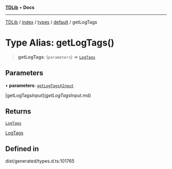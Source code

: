 [**TDLib**](../../../../../../README.md) • **Docs**

***

[TDLib](../../../../../../modules.md) / [index](../../../../../README.md) / [types](../../../README.md) / [default](../README.md) / getLogTags

# Type Alias: getLogTags()

> **getLogTags**: (`parameters`) => [`LogTags`](LogTags.md)

## Parameters

• **parameters**: [`getLogTags$Input`](getLogTags$Input.md)

[getLogTags$Input](getLogTags$Input.md)

## Returns

[`LogTags`](LogTags.md)

[LogTags](LogTags.md)

## Defined in

dist/generated/types.d.ts:101765
